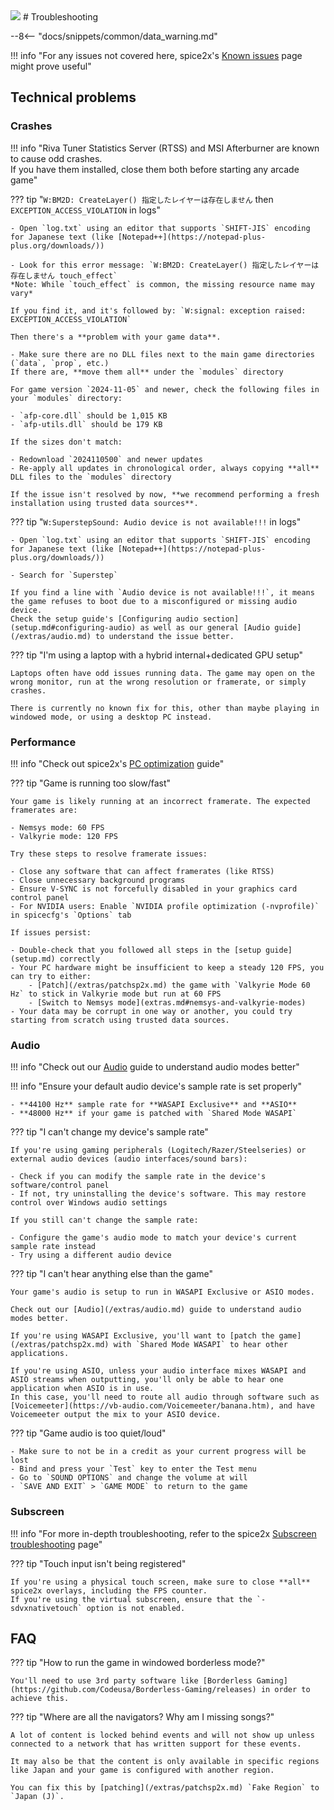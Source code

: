 <img class="header-logo" src="/img/bemani/sdvx/6_exceedgear/logo.webp">
# Troubleshooting

--8<-- "docs/snippets/common/data_warning.md"

!!! info "For any issues not covered here, spice2x's [Known issues](https://github.com/spice2x/spice2x.github.io/wiki/Known-issues) page might prove useful"

## Technical problems

### Crashes

!!! info "Riva Tuner Statistics Server (RTSS) and MSI Afterburner are known to cause odd crashes.<br>If you have them installed, close them both before starting any arcade game"

??? tip "`W:BM2D: CreateLayer() 指定したレイヤーは存在しません` then `EXCEPTION_ACCESS_VIOLATION` in logs"

    - Open `log.txt` using an editor that supports `SHIFT-JIS` encoding for Japanese text (like [Notepad++](https://notepad-plus-plus.org/downloads/))
    
    - Look for this error message: `W:BM2D: CreateLayer() 指定したレイヤーは存在しません touch_effect`   
    *Note: While `touch_effect` is common, the missing resource name may vary*

    If you find it, and it's followed by: `W:signal: exception raised: EXCEPTION_ACCESS_VIOLATION`  
    
    Then there's a **problem with your game data**.

    - Make sure there are no DLL files next to the main game directories (`data`, `prop`, etc.)  
    If there are, **move them all** under the `modules` directory 

    For game version `2024-11-05` and newer, check the following files in your `modules` directory:

    - `afp-core.dll` should be 1,015 KB  
    - `afp-utils.dll` should be 179 KB

    If the sizes don't match:

    - Redownload `2024110500` and newer updates  
    - Re-apply all updates in chronological order, always copying **all** DLL files to the `modules` directory

    If the issue isn't resolved by now, **we recommend performing a fresh installation using trusted data sources**.

??? tip "`W:SuperstepSound: Audio device is not available!!!` in logs"

    - Open `log.txt` using an editor that supports `SHIFT-JIS` encoding for Japanese text (like [Notepad++](https://notepad-plus-plus.org/downloads/))

    - Search for `Superstep`

    If you find a line with `Audio device is not available!!!`, it means the game refuses to boot due to a misconfigured or missing audio device.   
    Check the setup guide's [Configuring audio section](setup.md#configuring-audio) as well as our general [Audio guide](/extras/audio.md) to understand the issue better.

??? tip "I'm using a laptop with a hybrid internal+dedicated GPU setup"

    Laptops often have odd issues running data. The game may open on the wrong monitor, run at the wrong resolution or framerate, or simply crashes.  

    There is currently no known fix for this, other than maybe playing in windowed mode, or using a desktop PC instead.

### Performance

!!! info "Check out spice2x's [PC optimization](https://github.com/spice2x/spice2x.github.io/wiki/PC-optimization) guide"

??? tip "Game is running too slow/fast"

    Your game is likely running at an incorrect framerate. The expected framerates are:

    - Nemsys mode: 60 FPS
    - Valkyrie mode: 120 FPS

    Try these steps to resolve framerate issues:

    - Close any software that can affect framerates (like RTSS)
    - Close unnecessary background programs
    - Ensure V-SYNC is not forcefully disabled in your graphics card control panel
    - For NVIDIA users: Enable `NVIDIA profile optimization (-nvprofile)` in spicecfg's `Options` tab

    If issues persist:

    - Double-check that you followed all steps in the [setup guide](setup.md) correctly
    - Your PC hardware might be insufficient to keep a steady 120 FPS, you can try to either:
        - [Patch](/extras/patchsp2x.md) the game with `Valkyrie Mode 60 Hz` to stick in Valkyrie mode but run at 60 FPS
        - [Switch to Nemsys mode](extras.md#nemsys-and-valkyrie-modes)
    - Your data may be corrupt in one way or another, you could try starting from scratch using trusted data sources.

### Audio

!!! info "Check out our [Audio](/extras/audio.md) guide to understand audio modes better"

!!! info "Ensure your default audio device's sample rate is set properly"

    - **44100 Hz** sample rate for **WASAPI Exclusive** and **ASIO**
    - **48000 Hz** if your game is patched with `Shared Mode WASAPI`

??? tip "I can't change my device's sample rate"

    If you're using gaming peripherals (Logitech/Razer/Steelseries) or external audio devices (audio interfaces/sound bars):

    - Check if you can modify the sample rate in the device's software/control panel
    - If not, try uninstalling the device's software. This may restore control over Windows audio settings

    If you still can't change the sample rate:

    - Configure the game's audio mode to match your device's current sample rate instead
    - Try using a different audio device

??? tip "I can't hear anything else than the game"

    Your game's audio is setup to run in WASAPI Exclusive or ASIO modes.

    Check out our [Audio](/extras/audio.md) guide to understand audio modes better.

    If you're using WASAPI Exclusive, you'll want to [patch the game](/extras/patchsp2x.md) with `Shared Mode WASAPI` to hear other applications.

    If you're using ASIO, unless your audio interface mixes WASAPI and ASIO streams when outputting, you'll only be able to hear one application when ASIO is in use.  
    In this case, you'll need to route all audio through software such as [Voicemeeter](https://vb-audio.com/Voicemeeter/banana.htm), and have Voicemeeter output the mix to your ASIO device.

??? tip "Game audio is too quiet/loud"

    - Make sure to not be in a credit as your current progress will be lost
    - Bind and press your `Test` key to enter the Test menu
    - Go to `SOUND OPTIONS` and change the volume at will
    - `SAVE AND EXIT` > `GAME MODE` to return to the game

### Subscreen

!!! info "For more in-depth troubleshooting, refer to the spice2x [Subscreen troubleshooting](https://github.com/spice2x/spice2x.github.io/wiki/Configuring-touch-screens-as-subscreen#troubleshooting) page"

??? tip "Touch input isn't being registered"

    If you're using a physical touch screen, make sure to close **all** spice2x overlays, including the FPS counter.  
    If you're using the virtual subscreen, ensure that the `-sdvxnativetouch` option is not enabled.

## FAQ

??? tip "How to run the game in windowed borderless mode?"

    You'll need to use 3rd party software like [Borderless Gaming](https://github.com/Codeusa/Borderless-Gaming/releases) in order to achieve this.

??? tip "Where are all the navigators? Why am I missing songs?"

    A lot of content is locked behind events and will not show up unless connected to a network that has written support for these events.

    It may also be that the content is only available in specific regions like Japan and your game is configured with another region.

    You can fix this by [patching](/extras/patchsp2x.md) `Fake Region` to `Japan (J)`.
